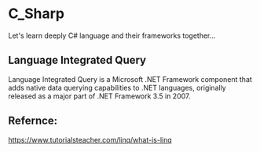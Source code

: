 # C_Sharp
Let's learn deeply C# language and their frameworks together...
## Language Integrated Query
Language Integrated Query is a Microsoft .NET Framework component that adds native data querying capabilities to .NET languages, originally released as a major part of .NET Framework 3.5 in 2007.

<!--Image-->

## Refernce: 
https://www.tutorialsteacher.com/linq/what-is-linq


